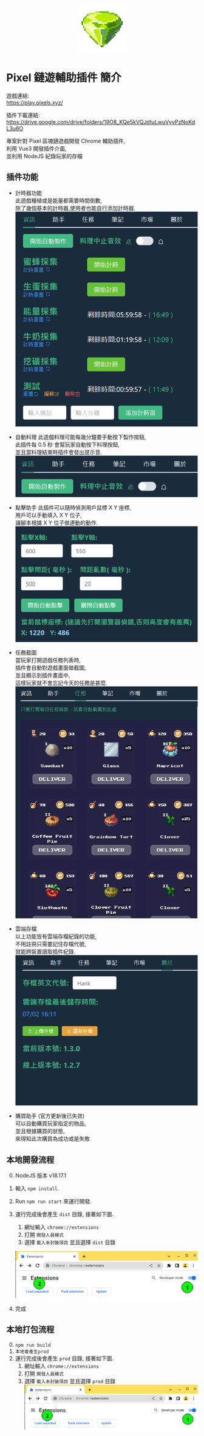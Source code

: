 <div align="center">

![vitaly icon](./public/icon-128.png)

</div>

# Pixel 鏈遊輔助插件 簡介

遊戲連結:  
https://play.pixels.xyz/

插件下載連結:  
https://drive.google.com/drive/folders/19O8_KQe5kVQJdtuLwuVyvPzNoKdL3u6O

專案針對 Pixel 區塊鏈遊戲開發 Chrome 輔助插件,  
利用 Vue3 開發插件介面,  
並利用 NodeJS 紀錄玩家的存檔

## 插件功能

- 計時器功能  
  此遊戲種植或是能量都需要時間倒數,  
  除了幾個基本的計時器,使用者也能自行添加計時器.
  ![alt text](./ReadMeImg/CountDown.png)

- 自動料理
  此遊戲料理可能每幾分鐘要手動按下製作按鈕,  
  此插件每 0.5 秒 會幫玩家自動按下料理按鈕,  
  並且當料理結束時插件會發出提示音.  
  ![alt text](./ReadMeImg/AutoCook.png)

- 點擊助手
  此插件可以隨時偵測用戶鼠標 X Y 座標,  
  用戶可以手動填入 X Y 位子,  
  讓腳本根據 X Y 位子做連動的動作.
  ![alt text](./ReadMeImg/AutoClick.png)

- 任務截圖  
  當玩家打開遊戲任務列表時,  
  插件會自動對遊戲畫面做截圖,  
  並且顯示到插件畫面中,  
  這樣玩家就不會忘記今天的任務是甚麼.  
  ![alt text](./ReadMeImg/MissionCapture.png)

- 雲端存檔  
  以上功能皆有雲端存檔紀錄的功能,  
  不用註冊只需要記住存檔代號,  
  就能跨裝置讀取插件紀錄.  
  ![alt text](./ReadMeImg/CloudSave.png)

- 購買助手 (官方更新後已失效)  
  可以自動購買玩家指定的物品,  
  並且根據購買的狀態,  
  來得知此次購買為成功或是失敗

## 本地開發流程

0. NodeJS 版本 v18.17.1
1. 輸入 `npm install`.
2. Run `npm run start` 來運行開發.
3. 運行完成後會產生 `dist` 目錄, 接著如下圖.

   1. 網址輸入 `chrome://extensions`
   2. 打開 `開發人員模式`
   3. 選擇 `載入未封裝項目` 並且選擇 `dist` 目錄

   ![loading unpacked extension](./ReadMeImg/load-unpacked-extension.png)

4. 完成

## 本地打包流程

0. `npm run build`
1. `本地會產生prod`
2. 運行完成後會產生 `prod` 目錄, 接著如下圖.
   1. 網址輸入 `chrome://extensions`
   2. 打開 `開發人員模式`
   3. 選擇 `載入未封裝項目` 並且選擇 `prod` 目錄
      ![loading unpacked extension](load-unpacked-extension.png)
